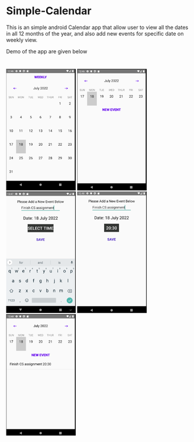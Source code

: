 # Simple-Calendar

This is an simple android Calendar app that allow user to view all the dates in all 12 months of the year, and also add new events for specific date on weekly view.

Demo of the app are given below

#
<img src="/images/cal1.PNG" width="188" height="328">
<img src="/images/cal2.PNG" width="188" height="328" >
<img src="/images/cal3.PNG" width="188" height="328" >
<img src="/images/cal4.PNG" width="188" height="328" >
<img src="/images/cal5.PNG" width="188" height="328" >
